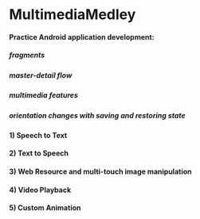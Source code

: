 # MultimediaMedley


#### Practice Android application development:
##### fragments 
##### master-detail flow
##### multimedia features
##### orientation changes with saving and restoring state

#### 1) Speech to Text
#### 2) Text to Speech
#### 3) Web Resource and multi-touch image manipulation
#### 4) Video Playback
#### 5) Custom Animation
